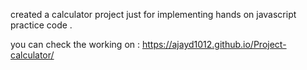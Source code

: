 created a calculator project just for implementing hands on javascript practice code .

you can check the working on : https://ajayd1012.github.io/Project-calculator/

